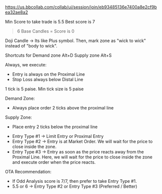 https://us.bbcollab.com/collab/ui/session/join/eb93485136e7400a8e2cf9bea32ae8a2

Min Score to take trade is 5.5
Best score is 7

> 6 Base Candles = Score is 0

Doji Candle -> Its like Plus symbol.  Then, mark zone as "wick to wick" instead of "body to wick".


Shortcuts for Demand zone Alt+D Supply zone Alt+S

Always, we execute:
 - Entry is always on the Proximal Line
 - Stop Loss always below Distal Line

1 tick is 5 paise.  Min tick size is 5 paise

Demand Zone:
 - Always place order 2 ticks above the proximal line

Supply Zone:
 - Place entry 2 ticks below the proximal line

* Entry Type #1 -> Limit Entry or Proximal Entry
* Entry Type #2 -> Entry is at Market Order.  We will wait for the price to close inside the zone.
* Entry Type #3 -> Entry as soon as the price reacts away from the Proximal Line.  Here, we will wait for the price to close inside the zone and execute order when the price reacts.

OTA Recommendation:
 - If Odd Analysis score is 7/7, then prefer to take Entry Type #1.
 - 5.5 or 6 -> Entry Type #2 or Entry Type #3 (Preferred / Better)
<!--stackedit_data:
eyJoaXN0b3J5IjpbMjA0NDAxNjkyMl19
-->